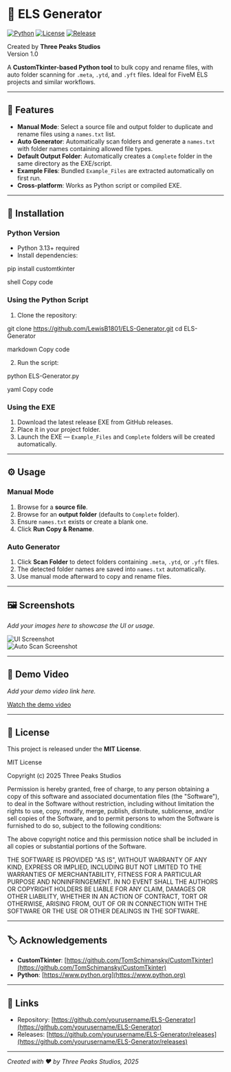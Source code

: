 # 🚓 ELS Generator

[![Python](https://img.shields.io/badge/python-3.13+-blue.svg)](https://www.python.org/)
[![License](https://img.shields.io/badge/license-MIT-green.svg)](LICENSE)
[![Release](https://img.shields.io/github/v/release/LewisB1801/ELS-Generator)](https://github.com/LewisB1801/ELS-Generator/releases)

Created by **Three Peaks Studios**  
Version 1.0

A **CustomTkinter-based Python tool** to bulk copy and rename files, with auto folder scanning for `.meta`, `.ytd`, and `.yft` files. Ideal for FiveM ELS projects and similar workflows.

---

## 📂 Features

- **Manual Mode**: Select a source file and output folder to duplicate and rename files using a `names.txt` list.  
- **Auto Generator**: Automatically scan folders and generate a `names.txt` with folder names containing allowed file types.  
- **Default Output Folder**: Automatically creates a `Complete` folder in the same directory as the EXE/script.  
- **Example Files**: Bundled `Example_Files` are extracted automatically on first run.  
- **Cross-platform**: Works as Python script or compiled EXE.

---

## 📝 Installation

### Python Version
- Python 3.13+ required
- Install dependencies:

pip install customtkinter

shell
Copy code

### Using the Python Script
1. Clone the repository:

git clone https://github.com/LewisB1801/ELS-Generator.git
cd ELS-Generator

markdown
Copy code

2. Run the script:

python ELS-Generator.py

yaml
Copy code

### Using the EXE
1. Download the latest release EXE from GitHub releases.  
2. Place it in your project folder.  
3. Launch the EXE — `Example_Files` and `Complete` folders will be created automatically.

---

## ⚙️ Usage

### Manual Mode
1. Browse for a **source file**.  
2. Browse for an **output folder** (defaults to `Complete` folder).  
3. Ensure `names.txt` exists or create a blank one.  
4. Click **Run Copy & Rename**.

### Auto Generator
1. Click **Scan Folder** to detect folders containing `.meta`, `.ytd`, or `.yft` files.  
2. The detected folder names are saved into `names.txt` automatically.  
3. Use manual mode afterward to copy and rename files.

---

## 🖼️ Screenshots

*Add your images here to showcase the UI or usage.*

![UI Screenshot](images/screenshot1.png)  
![Auto Scan Screenshot](images/screenshot2.png)  

---

## 🎥 Demo Video

*Add your demo video link here.*

[Watch the demo video](https://www.youtube.com/watch?v=YOUR_VIDEO_LINK)

---

## 📄 License

This project is released under the **MIT License**.

MIT License

Copyright (c) 2025 Three Peaks Studios

Permission is hereby granted, free of charge, to any person obtaining a copy of this software and associated documentation files (the "Software"), to deal in the Software without restriction, including without limitation the rights to use, copy, modify, merge, publish, distribute, sublicense, and/or sell copies of the Software, and to permit persons to whom the Software is furnished to do so, subject to the following conditions:

The above copyright notice and this permission notice shall be included in all copies or substantial portions of the Software.

THE SOFTWARE IS PROVIDED "AS IS", WITHOUT WARRANTY OF ANY KIND, EXPRESS OR IMPLIED, INCLUDING BUT NOT LIMITED TO THE WARRANTIES OF MERCHANTABILITY, FITNESS FOR A PARTICULAR PURPOSE AND NONINFRINGEMENT. IN NO EVENT SHALL THE AUTHORS OR COPYRIGHT HOLDERS BE LIABLE FOR ANY CLAIM, DAMAGES OR OTHER LIABILITY, WHETHER IN AN ACTION OF CONTRACT, TORT OR OTHERWISE, ARISING FROM, OUT OF OR IN CONNECTION WITH THE SOFTWARE OR THE USE OR OTHER DEALINGS IN THE SOFTWARE.

---

## 🏷️ Acknowledgements

- **CustomTkinter**: [https://github.com/TomSchimansky/CustomTkinter](https://github.com/TomSchimansky/CustomTkinter)  
- **Python**: [https://www.python.org](https://www.python.org)

---

## 🔗 Links

- Repository: [https://github.com/yourusername/ELS-Generator](https://github.com/yourusername/ELS-Generator)  
- Releases: [https://github.com/yourusername/ELS-Generator/releases](https://github.com/yourusername/ELS-Generator/releases)

---

*Created with ❤️ by Three Peaks Studios, 2025*
